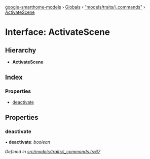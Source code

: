 [google-smarthome-models](../README.md) › [Globals](../globals.md) › ["models/traits/i_commands"](../modules/_models_traits_i_commands_.md) › [ActivateScene](_models_traits_i_commands_.activatescene.md)

# Interface: ActivateScene

## Hierarchy

* **ActivateScene**

## Index

### Properties

* [deactivate](_models_traits_i_commands_.activatescene.md#deactivate)

## Properties

###  deactivate

• **deactivate**: *boolean*

*Defined in [src/models/traits/i_commands.ts:67](https://github.com/galactic1969/google-smarthome-models/blob/633871f/src/models/traits/i_commands.ts#L67)*
